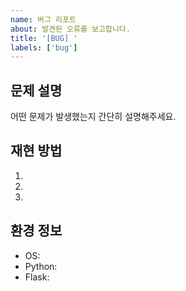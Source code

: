 ```yaml
---
name: 버그 리포트
about: 발견된 오류를 보고합니다.
title: '[BUG] '
labels: ['bug']
---
```


## 문제 설명
어떤 문제가 발생했는지 간단히 설명해주세요.

## 재현 방법
1. 
2. 
3. 

## 환경 정보
- OS: 
- Python: 
- Flask: 